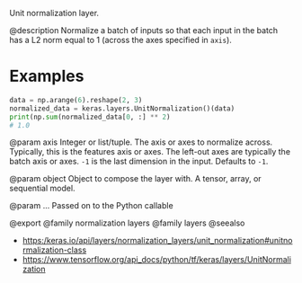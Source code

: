 Unit normalization layer.

@description
Normalize a batch of inputs so that each input in the batch has a L2 norm
equal to 1 (across the axes specified in `axis`).

# Examples
```python
data = np.arange(6).reshape(2, 3)
normalized_data = keras.layers.UnitNormalization()(data)
print(np.sum(normalized_data[0, :] ** 2)
# 1.0
```

@param axis
Integer or list/tuple. The axis or axes to normalize across.
Typically, this is the features axis or axes. The left-out axes are
typically the batch axis or axes. `-1` is the last dimension
in the input. Defaults to `-1`.

@param object
Object to compose the layer with. A tensor, array, or sequential model.

@param ...
Passed on to the Python callable

@export
@family normalization layers
@family layers
@seealso
+ <https:/keras.io/api/layers/normalization_layers/unit_normalization#unitnormalization-class>
+ <https://www.tensorflow.org/api_docs/python/tf/keras/layers/UnitNormalization>
